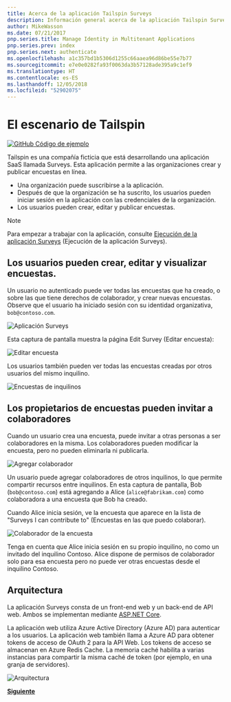 ```yaml
---
title: Acerca de la aplicación Tailspin Surveys
description: Información general acerca de la aplicación Tailspin Surveys
author: MikeWasson
ms.date: 07/21/2017
pnp.series.title: Manage Identity in Multitenant Applications
pnp.series.prev: index
pnp.series.next: authenticate
ms.openlocfilehash: a1c357bd1b5306d1255c66aaea96d86be55e7b77
ms.sourcegitcommit: e7e0e0282fa93f0063da3b57128ade395a9c1ef9
ms.translationtype: HT
ms.contentlocale: es-ES
ms.lasthandoff: 12/05/2018
ms.locfileid: "52902075"
---
```

# <a name="the-tailspin-scenario"></a>El escenario de Tailspin

[![GitHub](../_images/github.png) Código de ejemplo][sample application]

Tailspin es una compañía ficticia que está desarrollando una aplicación SaaS llamada Surveys. Esta aplicación permite a las organizaciones crear y publicar encuestas en línea.

* Una organización puede suscribirse a la aplicación.
* Después de que la organización se ha suscrito, los usuarios pueden iniciar sesión en la aplicación con las credenciales de la organización.
* Los usuarios pueden crear, editar y publicar encuestas.

> [!NOTE]
> Para empezar a trabajar con la aplicación, consulte [Ejecución de la aplicación Surveys] (Ejecución de la aplicación Surveys).
> 
> 

## <a name="users-can-create-edit-and-view-surveys"></a>Los usuarios pueden crear, editar y visualizar encuestas.
Un usuario no autenticado puede ver todas las encuestas que ha creado, o sobre las que tiene derechos de colaborador, y crear nuevas encuestas. Observe que el usuario ha iniciado sesión con su identidad organizativa, `bob@contoso.com`.

![Aplicación Surveys](./images/surveys-screenshot.png)

Esta captura de pantalla muestra la página Edit Survey (Editar encuesta):

![Editar encuesta](./images/edit-survey.png)

Los usuarios también pueden ver todas las encuestas creadas por otros usuarios del mismo inquilino.

![Encuestas de inquilinos](./images/tenant-surveys.png)

## <a name="survey-owners-can-invite-contributors"></a>Los propietarios de encuestas pueden invitar a colaboradores
Cuando un usuario crea una encuesta, puede invitar a otras personas a ser colaboradores en la misma. Los colaboradores pueden modificar la encuesta, pero no pueden eliminarla ni publicarla.  

![Agregar colaborador](./images/add-contributor.png)

Un usuario puede agregar colaboradores de otros inquilinos, lo que permite compartir recursos entre inquilinos. En esta captura de pantalla, Bob (`bob@contoso.com`) está agregando a Alice (`alice@fabrikam.com`) como colaboradora a una encuesta que Bob ha creado.

Cuando Alice inicia sesión, ve la encuesta que aparece en la lista de "Surveys I can contribute to" (Encuestas en las que puedo colaborar).

![Colaborador de la encuesta](./images/contributor.png)

Tenga en cuenta que Alice inicia sesión en su propio inquilino, no como un invitado del inquilino Contoso. Alice dispone de permisos de colaborador solo para esa encuesta pero no puede ver otras encuestas desde el inquilino Contoso.

## <a name="architecture"></a>Arquitectura
La aplicación Surveys consta de un front-end web y un back-end de API web. Ambos se implementan mediante [ASP.NET Core].

La aplicación web utiliza Azure Active Directory (Azure AD) para autenticar a los usuarios. La aplicación web también llama a Azure AD para obtener tokens de acceso de OAuth 2 para la API Web. Los tokens de acceso se almacenan en Azure Redis Cache. La memoria caché habilita a varias instancias para compartir la misma caché de token (por ejemplo, en una granja de servidores).

![Arquitectura](./images/architecture.png)

[**Siguiente**][authentication]

<!-- Links -->

[authentication]: authenticate.md

[Ejecución de la aplicación Surveys]: ./run-the-app.md
[ASP.NET Core]: /aspnet/core
[sample application]: https://github.com/mspnp/multitenant-saas-guidance
